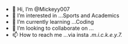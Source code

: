 - 👋 Hi, I’m @Mickeyy007
- 👀 I’m interested in ...Sports and Academics
- 🌱 I’m currently learning ...Coding
- 💞️ I’m looking to collaborate on ...
- 📫 How to reach me ...via insta _.m.i.c.k.e.y.7._

<!---
Mickeyy007/Mickeyy007 is a ✨ special ✨ repository because its `README.md` (this file) appears on your GitHub profile.
You can click the Preview link to take a look at your changes.
--->
